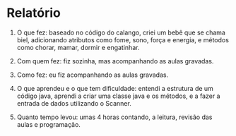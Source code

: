 # Relatório

1) O que fez: baseado no código do calango, criei um bebê que se chama biel, adicionando atributos como fome, sono, força e energia, e métodos como chorar, mamar, dormir e engatinhar.

2) Com quem fez: fiz sozinha, mas acompanhando as aulas gravadas.

3) Como fez: eu fiz acompanhando as aulas gravadas.

4) O que aprendeu e o que tem dificuldade: entendi a estrutura de um código java, aprendi a criar uma classe java e os métodos, e a fazer a entrada de dados utilizando o Scanner.

5) Quanto tempo levou: umas 4 horas contando, a leitura, revisão das aulas e programação.